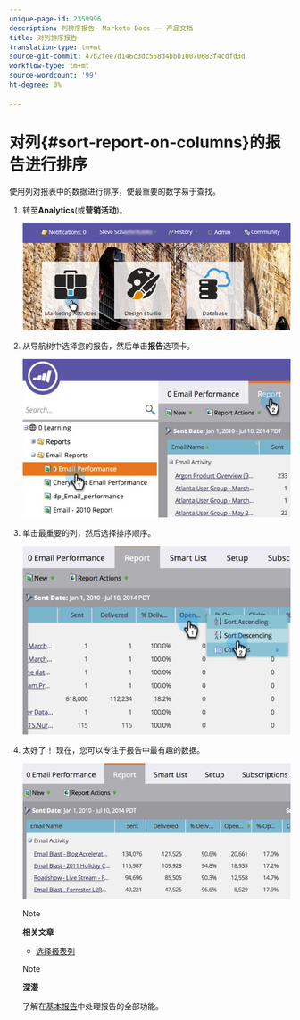 ```yaml
---
unique-page-id: 2359996
description: 列排序报告- Marketo Docs —— 产品文档
title: 对列排序报告
translation-type: tm+mt
source-git-commit: 47b2fee7d146c3dc558d4bbb10070683f4cdfd3d
workflow-type: tm+mt
source-wordcount: '99'
ht-degree: 0%

---
```



# 对列{#sort-report-on-columns}的报告进行排序

使用列对报表中的数据进行排序，使最重要的数字易于查找。

1. 转至&#x200B;**Analytics**(或&#x200B;**营销活动**)。

   ![](assets/login-marketing-activities.png)

1. 从导航树中选择您的报告，然后单击&#x200B;**报告**&#x200B;选项卡。

   ![](assets/reports2.jpg)

1. 单击最重要的列，然后选择排序顺序。

   ![](assets/image2014-9-16-10-3a47-3a46.png)

1. 太好了！ 现在，您可以专注于报告中最有趣的数据。

   ![](assets/image2014-9-16-10-3a47-3a50.png)

   >[!NOTE]
   >
   >**相关文章**
   >
   >    
   >    
   >    * [选择报表列](select-report-columns.md)


   >[!NOTE]
   >
   >**深潜**
   >
   >
   >了解在[基本报告](http://docs.marketo.com/display/docs/basic+reporting)中处理报告的全部功能。

